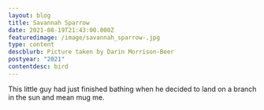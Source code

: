 ```yaml
---
layout: blog
title: Savannah Sparrow
date: 2021-08-19T21:43:00.000Z
featuredimage: /image/savannah_sparrow-.jpg
type: content
descblurb: Picture taken by Darin Morrison-Beer
postyear: "2021"
contentdesc: bird
---
```

This little guy had just finished bathing when he decided to land on a branch in the sun and mean mug me.
